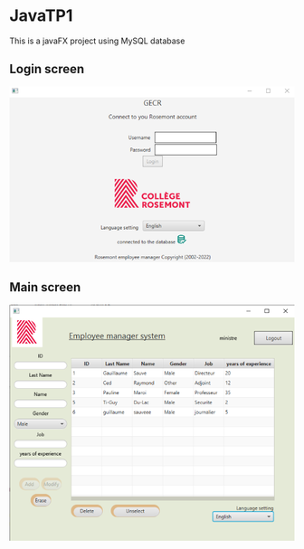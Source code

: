 # JavaTP1
This is a javaFX project using MySQL database

## Login screen
![Upload page](main/GitIMG/login.png)

## Main screen
![Upload page](main/GitIMG/main.png)
